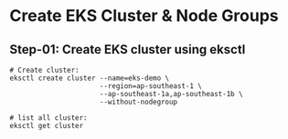 # Create EKS Cluster & Node Groups


## Step-01: Create EKS cluster using eksctl

```
# Create cluster:
eksctl create cluster --name=eks-demo \
                      --region=ap-southeast-1 \
                      --ap-southeast-1a,ap-southeast-1b \
                      --without-nodegroup 

# list all cluster:
eksctl get cluster
```
